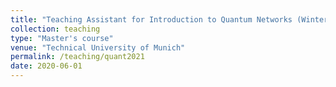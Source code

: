 ```yaml
---
title: "Teaching Assistant for Introduction to Quantum Networks (Winter Semester 20/21)"
collection: teaching
type: "Master's course"
venue: "Technical University of Munich"
permalink: /teaching/quant2021
date: 2020-06-01
---
```

